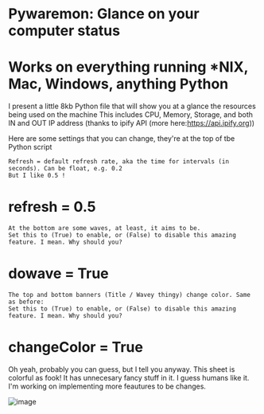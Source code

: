 # Pywaremon: Glance on your computer status
# Works on everything running \*NIX, Mac, Windows, anything Python

I present a little 8kb Python file that will show you at a glance the resources being used on the machine
This includes CPU, Memory, Storage, and both IN and OUT IP address (thanks to ipify API (more here:https://api.ipify.org))

Here are some settings that you can change, they're at the top of tbe Python script

	Refresh = default refresh rate, aka the time for intervals (in seconds). Can be float, e.g. 0.2
	But I like 0.5 !
# refresh = 0.5

	At the bottom are some waves, at least, it aims to be.
	Set this to (True) to enable, or (False) to disable this amazing feature. I mean. Why should you?
# dowave = True

	The top and bottom banners (Title / Wavey thingy) change color. Same as before:
	Set this to (True) to enable, or (False) to disable this amazing feature. I mean. Why should you?
# changeColor = True

Oh yeah, probably you can guess, but I tell you anyway.
This sheet is colorful as fook!
It has unnecesary fancy stuff in it.
I guess humans like it.
I'm working on implementing more feautures to be changes.

![image](https://user-images.githubusercontent.com/36036245/48549653-ac846700-e8d0-11e8-9db7-1adf3e9d7f2b.png)
